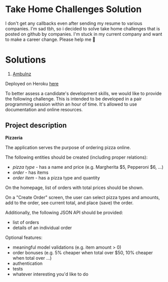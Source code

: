 # Take Home Challenges Solution

I don't get any callbacks even after sending my resume to various companies. I'm sad tbh, so i decided to solve take home challenges that is posted on github by companies. I'm stuck in my current company and want to make a career change. Please help me  🙇

# Solutions

 1. [Ambulnz](https://github.com/AmbulnzLLC/backend-challenge) 

Deployed on Heroku [here](https://ambulnz-pizzeria.herokuapp.com/)

To better assess a candidate's development skills, we would like to provide the following challenge. This is intended to be developed in a pair programming session within an hour of time. It's allowed to use documentation and online resources.


## Project description

**Pizzeria**

The application serves the purpose of ordering pizza online.

The following entities should be created (including proper relations):

-   _pizza type_  - has a name and price (e.g. Margherita $5, Pepperoni $6, ...)
-   _order_  - has items
-   _order item_  - has a pizza type and quantity

On the homepage, list of orders with total prices should be shown.

On a "Create Order" screen, the user can select pizza types and amounts, add to the order, see current total, and place (save) the order.

Additionally, the following JSON API should be provided:

-   list of orders
-   details of an individual order

Optional features:

-   meaningful model validations (e.g. item amount > 0)
-   order bonuses (e.g. 5% cheaper when total over $50, 10% cheaper when total over ...)
-   authentication
-   tests
-   whatever interesting you'd like to do

